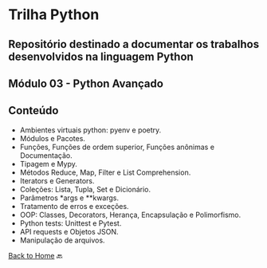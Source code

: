 # Trilha Python
## Repositório destinado a documentar os trabalhos desenvolvidos na linguagem Python
## Módulo 03 - Python Avançado
## Conteúdo
- Ambientes virtuais python: pyenv e poetry.
- Módulos e Pacotes.
- Funções, Funções de ordem superior, Funções anônimas e Documentação.
- Tipagem e Mypy.
- Métodos Reduce, Map, Filter e List Comprehension.
- Iterators e Generators.
- Coleções: Lista, Tupla, Set e Dicionário.
- Parâmetros *args e **kwargs.
- Tratamento de erros e exceções.
- OOP: Classes, Decorators, Herança, Encapsulação e Polimorfismo.
- Python tests: Unittest e Pytest.
- API requests e Objetos JSON.
- Manipulação de arquivos.

<a href="https://github.com/marlissonls/trilha_python/tree/main">Back to Home</a> 🔙